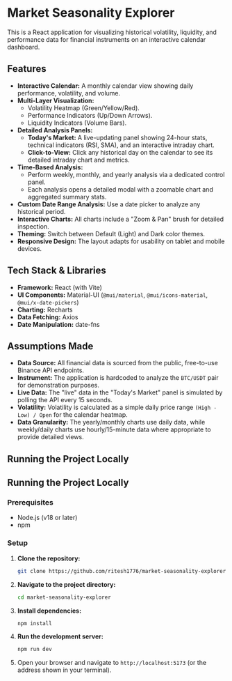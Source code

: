 # Market Seasonality Explorer

This is a React application for visualizing historical volatility, liquidity, and performance data for financial instruments on an interactive calendar dashboard.

## Features

- **Interactive Calendar:** A monthly calendar view showing daily performance, volatility, and volume.
- **Multi-Layer Visualization:**
  - Volatility Heatmap (Green/Yellow/Red).
  - Performance Indicators (Up/Down Arrows).
  - Liquidity Indicators (Volume Bars).
- **Detailed Analysis Panels:**
  - **Today's Market:** A live-updating panel showing 24-hour stats, technical indicators (RSI, SMA), and an interactive intraday chart.
  - **Click-to-View:** Click any historical day on the calendar to see its detailed intraday chart and metrics.
- **Time-Based Analysis:**
  - Perform weekly, monthly, and yearly analysis via a dedicated control panel.
  - Each analysis opens a detailed modal with a zoomable chart and aggregated summary stats.
- **Custom Date Range Analysis:** Use a date picker to analyze any historical period.
- **Interactive Charts:** All charts include a "Zoom & Pan" brush for detailed inspection.
- **Theming:** Switch between Default (Light) and Dark color themes.
- **Responsive Design:** The layout adapts for usability on tablet and mobile devices.

## Tech Stack & Libraries

- **Framework:** React (with Vite)
- **UI Components:** Material-UI (`@mui/material`, `@mui/icons-material`, `@mui/x-date-pickers`)
- **Charting:** Recharts
- **Data Fetching:** Axios
- **Date Manipulation:** date-fns

## Assumptions Made

- **Data Source:** All financial data is sourced from the public, free-to-use Binance API endpoints.
- **Instrument:** The application is hardcoded to analyze the `BTC/USDT` pair for demonstration purposes.
- **Live Data:** The "live" data in the "Today's Market" panel is simulated by polling the API every 15 seconds.
- **Volatility:** Volatility is calculated as a simple daily price range `(High - Low) / Open` for the calendar heatmap.
- **Data Granularity:** The yearly/monthly charts use daily data, while weekly/daily charts use hourly/15-minute data where appropriate to provide detailed views.

## Running the Project Locally

## Running the Project Locally

### Prerequisites

- Node.js (v18 or later)
- npm

### Setup

1.  **Clone the repository:**
    ```bash
    git clone https://github.com/ritesh1776/market-seasonality-explorer
    ```
2.  **Navigate to the project directory:**
    ```bash
    cd market-seasonality-explorer
    ```
3.  **Install dependencies:**
    ```bash
    npm install
    ```
4.  **Run the development server:**
    ```bash
    npm run dev
    ```
5.  Open your browser and navigate to `http://localhost:5173` (or the address shown in your terminal).
